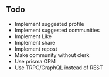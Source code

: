 ## Todo

<ul>
  <li>Implement suggested profile</li>
  <li>Implement suggested communities</li>
  <li>Implement Like</li>
  <li>Implement share</li>
  <li>Implement repost</li>
  
  <li>Make community without clerk</li>
  <li>Use prisma ORM</li>
  <li>Use TRPC/GraphQL instead of REST</li>
</ul>
